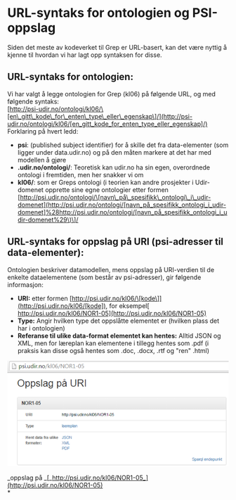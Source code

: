 # URL-syntaks for ontologien og PSI-oppslag

Siden det meste av kodeverket til Grep er URL-basert, kan det være nyttig å kjenne til hvordan vi har lagt opp syntaksen for disse.

## URL-syntaks for ontologien:

Vi har valgt å legge ontologien for Grep \(kl06\) på følgende URL, og med følgende syntaks:  
[http://psi-udir.no/ontologi/kl06/\[en\_gitt\_kode\_for\_enten\_type\_eller\_egenskap\]/](http://psi-udir.no/ontologi/kl06/[en_gitt_kode_for_enten_type_eller_egenskap]/)  
Forklaring på hvert ledd:

* **psi**: \(published subject identifier\) for å skille det fra data-elementer \(som ligger under data.udir.no\) og på den måten markere at det har med modellen å gjøre
* **.udir.no/ontologi/**: Teoretisk kan udir.no ha sin egen, overordnede ontologi i fremtiden, men her snakker vi om 
* **kl06/**: som er Greps ontologi \(i teorien kan andre prosjekter i Udir-domenet opprette sine egne ontologier etter formen [http://psi.udir.no/ontologi/\[navn\_på\_spesifikk\_ontologi\_i\_udir-domenet](http://psi.udir.no/ontologi/[navn_på_spesifikk_ontologi_i_udir-domenet]%28http://psi.udir.no/ontologi/[navn_på_spesifikk_ontologi_i_udir-domenet%29\)\]/

## URL-syntaks for oppslag på URI \(psi-adresser til data-elementer\):

Ontologien beskriver datamodellen, mens oppslag på URI-verdien til de enkelte dataelementene \(som består av psi-adresser\), gir følgende informasjon:

* **URI:** etter formen [http://psi.udir.no/kl06/\[kode\]](http://psi.udir.no/kl06/[kode]), for eksempel[ http://psi.udir.no/kl06/NOR1-05](http://psi.udir.no/kl06/NOR1-05)
* **Type:** Angir hvilken type det oppslåtte elementet er \(hvilken plass det har i ontologien\)
* **Referanse til ulike data-format elementet kan hentes:** Alltid JSON og XML, men for læreplan kan elementene i tillegg hentes som .pdf \(i praksis kan disse også hentes som .doc, .docx, .rtf og "ren" .html\)

![Oppslag på URI](oppslag_paa_uri.png)

_oppslag på _[_http://psi.udir.no/kl06/NOR1-05_](http://psi.udir.no/kl06/NOR1-05)  
\*

